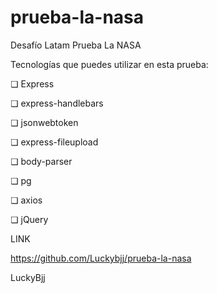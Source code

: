 # prueba-la-nasa
Desafío Latam Prueba La NASA

Tecnologías que puedes utilizar en esta prueba:

❏ Express

❏ express-handlebars

❏ jsonwebtoken

❏ express-fileupload

❏ body-parser

❏ pg

❏ axios

❏ jQuery


LINK

https://github.com/Luckybjj/prueba-la-nasa


LuckyBjj
